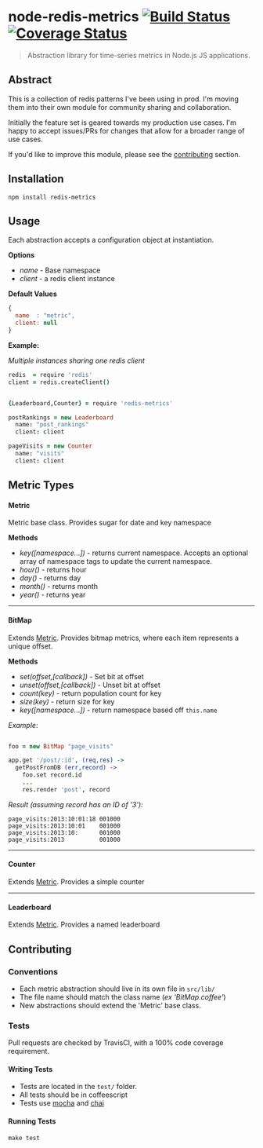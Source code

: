 node-redis-metrics [![Build Status](https://secure.travis-ci.org/markhuge/node-redis-metrics.png)](http://travis-ci.org/markhuge/node-redis-metrics) [![Coverage Status](https://coveralls.io/repos/markhuge/node-redis-metrics/badge.png)](https://coveralls.io/r/markhuge/node-redis-metrics)
==================

> Abstraction library for time-series metrics in Node.js JS applications.


## Abstract

This is a collection of redis patterns I've been using in prod. I'm moving them
into their own module for community sharing and collaboration.

Initially the feature set is geared towards my production use cases. I'm happy
to accept issues/PRs for changes that allow for a broader range of use cases.

If you'd like to improve this module, please see the
[contributing](#contributing) section.

## Installation

`npm install redis-metrics`

## Usage

Each abstraction accepts a configuration object at instantiation.

**Options**

- *name* - Base namespace
- *client* - a redis client instance

**Default Values**
```javascript
{
  name  : "metric",
  client: null
}

```

**Example:**

*Multiple instances sharing one redis client*

```coffeescript
redis  = require 'redis'
client = redis.createClient()


{Leaderboard,Counter} = require 'redis-metrics'

postRankings = new Leaderboard
  name: "post_rankings"
  client: client

pageVisits = new Counter
  name: "visits"
  client: client

```


## Metric Types

#### Metric

Metric base class. Provides sugar for date and key namespace


**Methods**

- *key([namespace...])* - returns current namespace. Accepts an optional array
  of namespace tags to update the current namespace.
- *hour()* - returns hour
- *day()* - returns day
- *month()* - returns month
- *year()* - returns year

---

#### BitMap

Extends [Metric](#metric). Provides bitmap metrics, where each item represents a unique offset.

**Methods**

- *set(offset,[callback])* - Set bit at offset
- *unset(offset,[callback])* - Unset bit at offset
- *count(key)* - return population count for key
- *size(key)* - return size for key
- *key([namespace...])* - return namespace based off `this.name`

*Example*:

```coffeescript

foo = new BitMap "page_visits"

app.get '/post/:id', (req,res) ->
  getPostFromDB (err,record) ->
    foo.set record.id
    ...
    res.render 'post', record

```

*Result (assuming record has an ID of '3'):*

```
page_visits:2013:10:01:18 001000
page_visits:2013:10:01    001000
page_visits:2013:10:      001000
page_visits:2013          001000

```

---


#### Counter

Extends [Metric](#metric). Provides a simple counter

---


#### Leaderboard

Extends [Metric](#metric). Provides a named leaderboard


## Contributing

### Conventions

- Each metric abstraction should live in its own file in `src/lib/`
- The file name should match the class name (*ex 'BitMap.coffee'*)
- New abstractions should extend the 'Metric' base class.

### Tests

Pull requests are checked by TravisCI, with a 100% code coverage requirement.

#### Writing Tests

- Tests are located in the `test/` folder.  
- All tests should be in coffeescript
- Tests use [mocha](http://visionmedia.github.io/mocha/) and [chai](http://chaijs.com/)

#### Running Tests

`make test`
